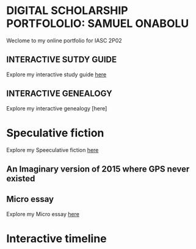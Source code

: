 # DIGITAL SCHOLARSHIP PORTFOLOLIO: SAMUEL ONABOLU 

Weclome to my online portfolio for IASC 2P02

## INTERACTIVE SUTDY GUIDE

Explore my interactive study guide [here](InteractiveStudyGuide.html)

## INTERACTIVE GENEALOGY

Explore my interactive genealogy [here]

# Speculative fiction
Explore my Speeculative fiction [here](ShortStory.docx)

## An Imaginary version of 2015 where GPS never existed

## Micro essay
Explore my Micro essay [here](MicroEssay.docx)


# Interactive timeline
